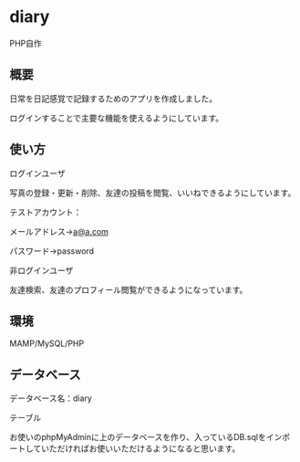 # diary
PHP自作

## 概要
日常を日記感覚で記録するためのアプリを作成しました。

ログインすることで主要な機能を使えるようにしています。

## 使い方
ログインユーザ

写真の登録・更新・削除、友達の投稿を閲覧、いいねできるようにしています。

テストアカウント：

メールアドレス→a@a.com

パスワード→password

非ログインユーザ

友達検索、友達のプロフィール閲覧ができるようになっています。

## 環境
MAMP/MySQL/PHP

## データベース
データベース名：diary

テーブル

お使いのphpMyAdminに上のデータベースを作り、入っているDB.sqlをインポートしていただければお使いいただけるようになると思います。
